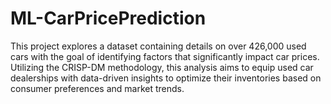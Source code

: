 # ML-CarPricePrediction

This project explores a dataset containing details on over 426,000 used cars with the goal of identifying factors that significantly impact car prices. Utilizing the CRISP-DM methodology, this analysis aims to equip used car dealerships with data-driven insights to optimize their inventories based on consumer preferences and market trends.
